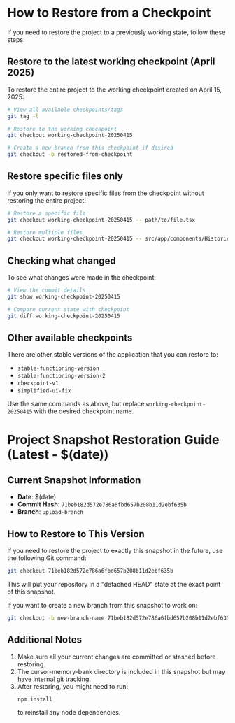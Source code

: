 # How to Restore from a Checkpoint

If you need to restore the project to a previously working state, follow these steps.

## Restore to the latest working checkpoint (April 2025)

To restore the entire project to the working checkpoint created on April 15, 2025:

```bash
# View all available checkpoints/tags
git tag -l

# Restore to the working checkpoint
git checkout working-checkpoint-20250415

# Create a new branch from this checkpoint if desired
git checkout -b restored-from-checkpoint
```

## Restore specific files only

If you only want to restore specific files from the checkpoint without restoring the entire project:

```bash
# Restore a specific file
git checkout working-checkpoint-20250415 -- path/to/file.tsx

# Restore multiple files
git checkout working-checkpoint-20250415 -- src/app/components/HistoricalImpact/TimeframeSelector.tsx src/app/plain/page.jsx
```

## Checking what changed

To see what changes were made in the checkpoint:

```bash
# View the commit details
git show working-checkpoint-20250415

# Compare current state with checkpoint
git diff working-checkpoint-20250415
```

## Other available checkpoints

There are other stable versions of the application that you can restore to:

- `stable-functioning-version`
- `stable-functioning-version-2`
- `checkpoint-v1`
- `simplified-ui-fix`

Use the same commands as above, but replace `working-checkpoint-20250415` with the desired checkpoint name.

# Project Snapshot Restoration Guide (Latest - $(date))

## Current Snapshot Information

- **Date**: $(date)
- **Commit Hash**: `71beb182d572e786a6fbd657b208b11d2ebf635b`
- **Branch**: `upload-branch`

## How to Restore to This Version

If you need to restore the project to exactly this snapshot in the future, use the following Git command:

```bash
git checkout 71beb182d572e786a6fbd657b208b11d2ebf635b
```

This will put your repository in a "detached HEAD" state at the exact point of this snapshot.

If you want to create a new branch from this snapshot to work on:

```bash
git checkout -b new-branch-name 71beb182d572e786a6fbd657b208b11d2ebf635b
```

## Additional Notes

1. Make sure all your current changes are committed or stashed before restoring.
2. The cursor-memory-bank directory is included in this snapshot but may have internal git tracking.
3. After restoring, you might need to run:
   ```
   npm install
   ```
   to reinstall any node dependencies. 